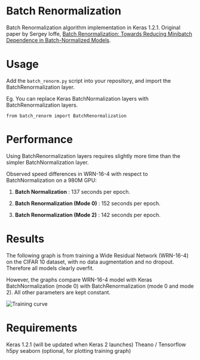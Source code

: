 # Batch Renormalization
Batch Renormalization algorithm implementation in Keras 1.2.1. Original paper by Sergey Ioffe, [Batch Renormalization: Towards Reducing Minibatch Dependence in Batch-Normalized Models](https://arxiv.org/pdf/1702.03275.pdf).

# Usage
Add the `batch_renorm.py` script into your repository, and import the BatchRenormalization layer.

Eg. You can replace Keras BatchNormalization layers with BatchRenormalization layers. 
```
from batch_renorm import BatchRenormalization
```

# Performance
Using BatchRenormalization layers requires slightly more time than the simpler BatchNormalization layer. 

Observed speed differences in WRN-16-4 with respect to BatchNormalization on a 980M GPU:

1) **Batch Normalization** : 137 seconds per epoch.

2) **Batch Renormalization (Mode 0)** : 152 seconds per epoch.

3) **Batch Renormalization (Mode 2)** : 142 seconds per epoch.

# Results
The following graph is from training a Wide Residual Network (WRN-16-4) on the CIFAR 10 dataset, with no data augmentation and no dropout. Therefore all models clearly overfit. 

However, the graphs compare WRN-16-4 model with Keras BatchNormalization (mode 0) with BatchRenormalization (mode 0 and mode 2). All other parameters are kept constant.

![Training curve](https://github.com/titu1994/BatchRenormalization/blob/master/plots/batchnorm_vs_renorm.png?raw=true)

# Requirements
Keras 1.2.1 (will be updated when Keras 2 launches)
Theano / Tensorflow
h5py
seaborn (optional, for plotting training graph)
